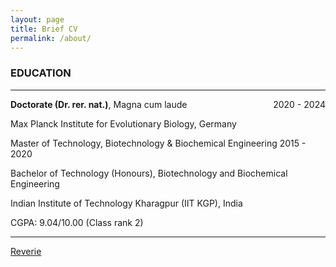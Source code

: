 ```yaml
---
layout: page
title: Brief CV
permalink: /about/
---
```


### EDUCATION
-------
**Doctorate (Dr. rer. nat.)**, Magna cum laude <span style="float:right;">2020 - 2024</span> 

Max Planck Institute for Evolutionary Biology, Germany	

Master of Technology, Biotechnology & Biochemical Engineering 2015 - 2020

Bachelor of Technology (Honours), Biotechnology and Biochemical Engineering

Indian Institute of Technology Kharagpur (IIT KGP), India	

CGPA: 9.04/10.00 (Class rank 2)

-----------
[Reverie](https://github.com/amitmerchant1990/reverie) 
<!--
- Syntax highlighting using Pygments
    - [Dracula syntax theme](https://draculatheme.com/) included
- Google Analytics integration -->
